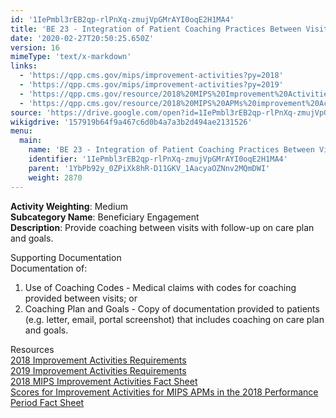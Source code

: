 ```yaml
---
id: '1IePmbl3rEB2qp-rlPnXq-zmujVpGMrAYI0oqE2H1MA4'
title: 'BE 23 - Integration of Patient Coaching Practices Between Visits'
date: '2020-02-27T20:50:25.650Z'
version: 16
mimeType: 'text/x-markdown'
links:
  - 'https://qpp.cms.gov/mips/improvement-activities?py=2018'
  - 'https://qpp.cms.gov/mips/improvement-activities?py=2019'
  - 'https://qpp.cms.gov/resource/2018%20MIPS%20Improvement%20Activities%20Fact%20Sheet'
  - 'https://qpp.cms.gov/resource/2018%20MIPS%20APMs%20improvement%20Activities%20scores%20fact%20sheet'
source: 'https://drive.google.com/open?id=1IePmbl3rEB2qp-rlPnXq-zmujVpGMrAYI0oqE2H1MA4'
wikigdrive: '157919b64f9a467c6d0b4a7a3b2d494ae2131526'
menu:
  main:
    name: 'BE 23 - Integration of Patient Coaching Practices Between Visits'
    identifier: '1IePmbl3rEB2qp-rlPnXq-zmujVpGMrAYI0oqE2H1MA4'
    parent: '1YbPb92y_0ZPiXk8hR-D11GKV_1AacyaOZNnv2MQmDWI'
    weight: 2870
---
```





**Activity Weighting**: Medium  
**Subcategory Name**: Beneficiary Engagement  
**Description**: Provide coaching between visits with follow-up on care plan and goals.




Supporting Documentation  
Documentation of:
1. Use of Coaching Codes - Medical claims with codes for coaching provided between visits; or 
2. Coaching Plan and Goals - Copy of documentation provided to patients (e.g. letter, email, portal screenshot) that includes coaching on care plan and goals.




Resources  
[2018 Improvement Activities Requirements](https://qpp.cms.gov/mips/improvement-activities?py=2018)  
[2019 Improvement Activities Requirements](https://qpp.cms.gov/mips/improvement-activities?py=2019)  
[2018 MIPS Improvement Activities Fact Sheet](https://qpp.cms.gov/resource/2018%20MIPS%20Improvement%20Activities%20Fact%20Sheet)  
[Scores for Improvement Activities for MIPS APMs in the 2018 Performance Period Fact Sheet](https://qpp.cms.gov/resource/2018%20MIPS%20APMs%20improvement%20Activities%20scores%20fact%20sheet)
